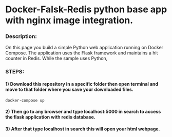 # Docker-Falsk-Redis python base app with nginx image integration.
### Description:
On this page you build a simple Python web application running on Docker Compose. The application uses the Flask framework and maintains a hit counter in Redis. While the sample uses Python,
  
### STEPS:
#### 1) Download this repository in a specific folder then open terminal and move to that folder where you save your downloaded files.

~~~
docker-compose up 
~~~

#### 2) Then go to any browser and type localhost:5000 in search to access the flask application with redis database.
#### 3) After that type localhost in search this will open your html webpage.



